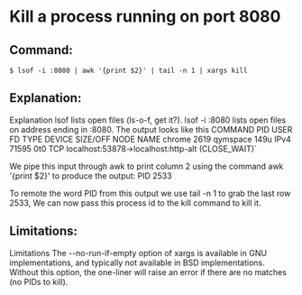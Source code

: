 # Kill a process running on port 8080

## Command:
```
$ lsof -i :8080 | awk '{print $2}' | tail -n 1 | xargs kill
```

## Explanation:
Explanation
lsof lists open files (ls-o-f, get it?). lsof -i :8080 lists open files on address ending in :8080. The output looks like this 
COMMAND  PID     USER   FD   TYPE DEVICE SIZE/OFF NODE NAME
chrome  2619 qymspace  149u  IPv4  71595      0t0  TCP localhost:53878->localhost:http-alt (CLOSE_WAIT)`

We pipe this input through awk to print column 2 using the command awk '{print $2}' to produce the output:
PID
2533

To remote the word PID from this output we use tail -n 1 to grab the last row 2533,
We can now pass this process id to the kill command to kill it.

## Limitations:
Limitations
The --no-run-if-empty option of xargs is available in GNU implementations, and typically not available in BSD implementations. Without this option, the one-liner will raise an error if there are no matches (no PIDs to kill).

